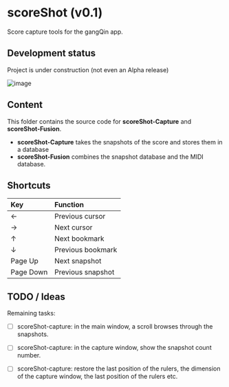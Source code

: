 # scoreShot (v0.1)
Score capture tools for the gangQin app.

## Development status
Project is under construction (not even an Alpha release)

![image](https://github.com/user-attachments/assets/faa06ad1-e868-4bab-8b29-3b9e56fadcc8)


## Content
This folder contains the source code for **scoreShot-Capture** and **scoreShot-Fusion**.
- **scoreShot-Capture** takes the snapshots of the score and stores them in a database
- **scoreShot-Fusion** combines the snapshot database and the MIDI database.

## Shortcuts

| Key           | Function      |
|:------------- |:-------------|
| ←             |Previous cursor|
| →             |Next cursor     |
| ↑             |Next bookmark   |
| ↓             |Previous bookmark|
| Page Up       |Next snapshot|
| Page Down     |Previous snapshot|


## TODO / Ideas

Remaining tasks: 
- [ ] scoreShot-capture: in the main window, a scroll browses through the snapshots.
- [ ] scoreShot-capture: in the capture window, show the snapshot count number.
- [ ] scoreShot-capture: restore the last position of the rulers, the dimension of the capture window, the last position of the rulers etc.



